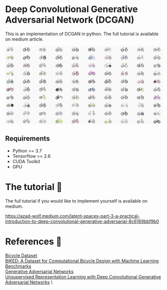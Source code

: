 # Deep Convolutional Generative Adversarial Network (DCGAN)
This is an implementation of DCGAN in python. The full tutorial is available on medium article.

![dcgan image](bicycles.png)

## Requirements

* Python >= 3.7
* Tensorflow >= 2.6
* CUDA Toolkit
* GPU

# The tutorial 📃
The full tutorial if you would like to implement yourself is available on medium.

https://azad-wolf.medium.com/latent-spaces-part-3-a-practical-introduction-to-deep-convolutional-generative-adversarial-8c6169bbf9b0

# References 🔗

[Bicycle Dataset](http://decode.mit.edu/projects/biked/)  \
[BIKED: A Dataset for Computational Bicycle Design with Machine Learning Benchmarks](https://arxiv.org/abs/2103.05844) \
[Generative Adversarial Networks](https://arxiv.org/abs/1406.2661) \
[Unsupervised Representation Learning with Deep Convolutional Generative Adversarial Networks](https://arxiv.org/abs/1511.06434)  \



